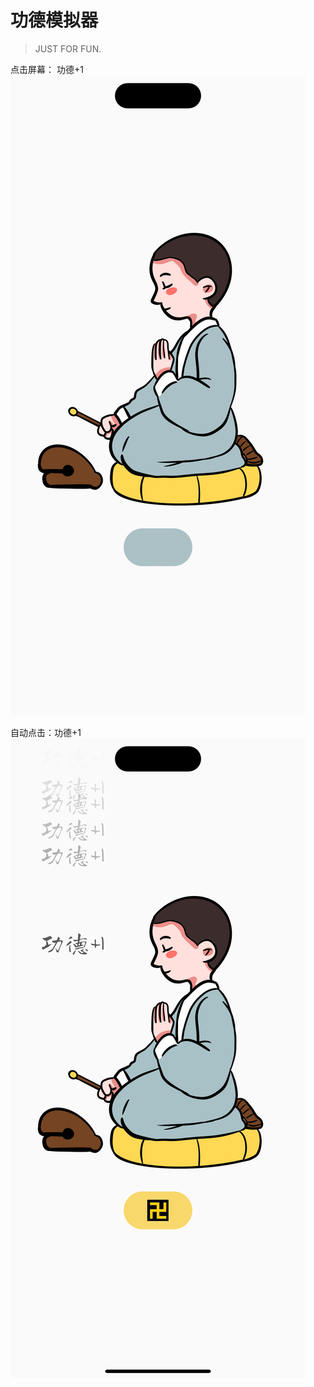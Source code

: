 # 功德模拟器

> JUST FOR FUN.

点击屏幕： 功德+1
![manunal-mode.png](./screenshots/manunal-mode.png)

自动点击：功德+1
![auto-mode.png](./screenshots/auto-mode.png)
